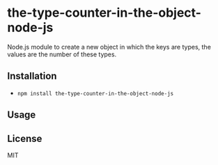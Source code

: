 # the-type-counter-in-the-object-node-js

Node.js module to create a new object in which the keys are types, the values are the number of these types.

## Installation

+ ```npm install the-type-counter-in-the-object-node-js```

## Usage

<script>

  /*
      Import the module.
  */
  const theTypeCounterInTheObject = require('./the_type_counter_in_the_object.js');

  /*
      Use the module according to the instructions.
      Create a variable. Write to it, through a dot from the "module", a function (createObjectOfType(object)) with an object argument that creates a new object with types and their number.
  */

  const result = theTypeCounterInTheObject.createObjectOfType({ field: undefined, anotherField: [], yetAnother: [undefined] });

  /*
      Output/use the result, for example, to the console.
  */

  console.log(result);

</script>

## License

MIT
